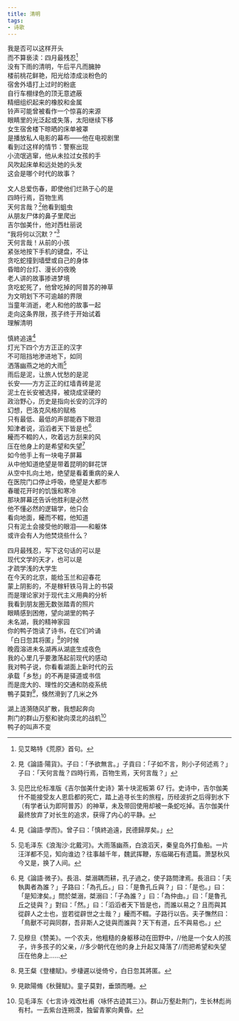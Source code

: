 ```yaml
---
title: 清明
tags:
- 诗歌
---
```


我是否可以这样开头<br>
而不算亵渎：四月最残忍[^1]<br>
没有下雨的清明，午后平凡而臃肿<br>
楼前桃花鲜艳，阳光给漆成淡粉色的<br>
宿舍外墙打上过时的粉底<br>
自行车棚绿色的顶无意遮蔽<br>
精细组织起来的橡胶和金属<br>
铃声可能曾被看作一个惊喜的来源<br>
眼睛里的光泛起或失落，太阳继续下移<br>
女生宿舍楼下晾晒的床单被罩<br>
是播放私人电影的幕布——他在电视剧里<br>
看到过这样的情节：警察出现<br>
小流氓逃窜，他从未拉过女孩的手<br>
风吹起床单和远处她的头发<br>
这会是哪个时代的故事？<br>
<!--more-->

文人总爱伤春，即使他们烂熟于心的是<br>
四時行焉，百物生焉<br>
天何言哉？[^2]他看到蛆虫<br>
从朋友尸体的鼻子里爬出<br>
吉尔伽美什，他对西杜丽说<br>
“我将何以沉默？”[^3]<br>
天何言哉！从前的小孩<br>
紧张地按下手机的键盘，不让<br>
贪吃蛇撞到墙壁或自己的身体<br>
昏暗的台灯、漫长的夜晚<br>
老人讲的故事掺进梦境<br>
贪吃蛇死了，他曾吃掉的阿普苏的神草<br>
为文明划下不可逾越的界限<br>
当童年消逝，老人和他的故事一起<br>
走向这条界限，孩子终于开始试着<br>
理解清明<br>

慎終追遠[^4]<br>
灯光下四个方方正正的汉字<br>
不可阻挡地渗进地下，如同<br>
洒落幽燕之地的大雨[^5]<br>
雨后是泥，让旅人忧愁的是泥<br>
长安——方方正正的红墙青砖是泥<br>
泥土在长安被选择，被烧成坚硬的<br>
政治野心，历史是指向长安的沉浮的<br>
幻想，巴洛克风格的赋格<br>
只有最低、最低的声部能吞下眼泪<br>
知津者说，滔滔者天下皆是也[^6]<br>
耰而不輟的人，吹着远方刮来的风<br>
压在他身上的是希望和失望[^7]<br>
如今他手上有一块电子屏幕<br>
从中他知道绝望是带着昆明的鲜花饼<br>
从空中扎向土地，绝望是看着重病的亲人<br>
在医院门口停止呼吸，绝望是大都市<br>
春暖花开时的饥饿和寒冷<br>
那块屏幕还告诉他胜利是必然<br>
他不懂必然的逻辑学，他只会<br>
看向地面，耰而不輟，他知道<br>
只有泥土会接受他的眼泪——和躯体<br>
或许会有人为他焚烧些什么？<br>

四月最残忍，写下这句话的可以是<br>
现代文学的天才，也可以是<br>
才疏学浅的大学生<br>
在今天的北京，能给玉兰和迎春花<br>
蒙上阴影的，不是稼轩铁马背上的书袋<br>
而是理论家对于现代主义用典的分析<br>
我看到朋友圈无数张踏青的照片<br>
眼睛感到困倦，望向湖里的鸭子<br>
未名湖，我的精神家园<br>
你的鸭子饱读了诗书，在它们吟诵<br>
「白日忽其将匿」[^8]的时候<br>
晚霞溶进未名湖再从湖底生成夜色<br>
我的心里几乎要激荡起前现代的感动<br>
我对鸭子说，你看看湖面上新时代的云<br>
承载「乡愁」的不再是驿道或书信<br>
而是庞大的、理性的交通和防疫系统<br>
鴨子莫對[^9]，倏然滑到了几米之外<br>

湖上涟漪随风扩散，我想起奔向<br>
荆门的群山万壑和驶向漠北的战机[^10]<br>
鸭子的叫声不变



[^1]: 见艾略特《荒原》首句。
[^2]: 見《論語·陽貨》。子曰：「予欲無言。」子貢曰：「子如不言，則小子何述焉？」子曰：「天何言哉？四時行焉，百物生焉，天何言哉？」
[^3]: 见巴比伦标准版《吉尔伽美什史诗》第十块泥板第 67 行。史诗中，吉尔伽美什不能接受友人恩启都的死亡，踏上追寻长生的旅程，历经波折之后得到水下（有学者认为即阿普苏）的神草，未及带回使用却被一条蛇吃掉。吉尔伽美什最终放弃了对长生的追求，获得了内心的平静。
[^4]: 見《論語·學而》。曾子曰：「慎終追遠，民德歸厚矣。」
[^5]: 见毛泽东《浪淘沙·北戴河》。大雨落幽燕，白浪滔天，秦皇岛外打鱼船。一片汪洋都不见，知向谁边？往事越千年，魏武挥鞭，东临碣石有遗篇。萧瑟秋风今又是，换了人间。
[^6]: 見《論語·微子》。長沮、桀溺耦而耕，孔子過之，使子路問津焉。長沮曰：「夫執輿者為誰？」子路曰：「為孔丘。」曰：「是魯孔丘與？」曰：「是也。」曰：「是知津矣。」問於桀溺，桀溺曰：「子為誰？」曰：「為仲由。」曰：「是魯孔丘之徒與？」對曰：「然。」曰：「滔滔者天下皆是也，而誰以易之？且而與其從辟人之士也，豈若從辟世之士哉？」耰而不輟。子路行以告。夫子憮然曰：「鳥獸不可與同群，吾非斯人之徒與而誰與？天下有道，丘不與易也。」
[^7]: 见穆旦《赞美》。一个农夫，他粗糙的身躯移动在田野中，//他是一个女人的孩子，许多孩子的父亲，//多少朝代在他的身上升起又降落了//而把希望和失望压在他身上……
[^8]: 見王粲《登樓賦》。步棲遲以徙倚兮，白日忽其將匿。
[^9]: 見歐陽脩《秋聲賦》。童子莫對，垂頭而睡。
[^10]: 见毛泽东《七言诗·戏改杜甫〈咏怀古迹其三〉》。群山万壑赴荆门，生长林彪尚有村。一去紫台连朔漠，独留青冢向黄昏。
